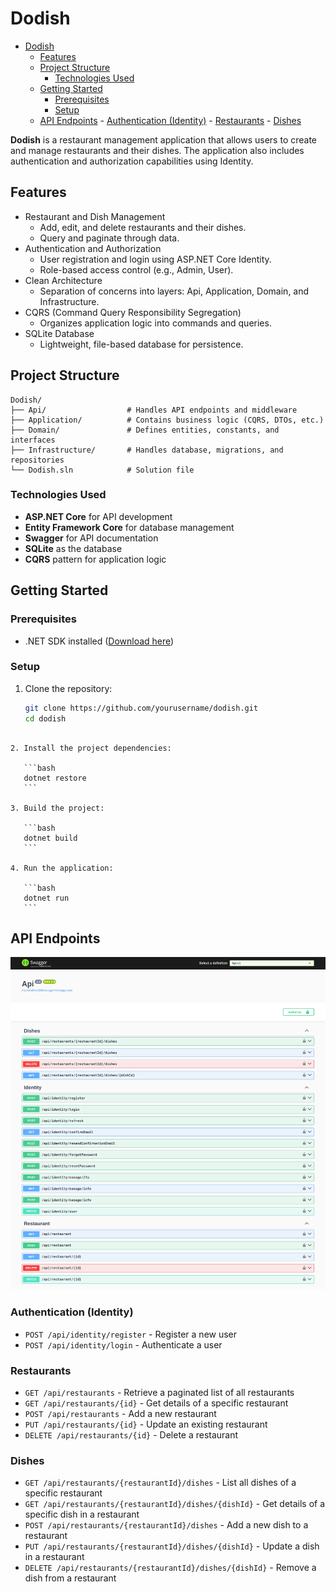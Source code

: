 # Dodish

<!--toc:start-->

- [Dodish](#dodish)
  - [Features](#features)
  - [Project Structure](#project-structure)
    - [Technologies Used](#technologies-used)
  - [Getting Started](#getting-started)
    - [Prerequisites](#prerequisites)
    - [Setup](#setup)
  - [API Endpoints](#api-endpoints) - [Authentication (Identity)](#authentication-identity) - [Restaurants](#restaurants) - [Dishes](#dishes)
  <!--toc:end-->

**Dodish** is a restaurant management application that allows users to create and manage restaurants and their dishes. The application also includes authentication and authorization capabilities using Identity.

## Features

- Restaurant and Dish Management
  - Add, edit, and delete restaurants and their dishes.
  - Query and paginate through data.
- Authentication and Authorization
  - User registration and login using ASP.NET Core Identity.
  - Role-based access control (e.g., Admin, User).
- Clean Architecture
  - Separation of concerns into layers: Api, Application, Domain, and Infrastructure.
- CQRS (Command Query Responsibility Segregation)
  - Organizes application logic into commands and queries.
- SQLite Database
  - Lightweight, file-based database for persistence.

## Project Structure

```plaintext
Dodish/
├── Api/                  # Handles API endpoints and middleware
├── Application/          # Contains business logic (CQRS, DTOs, etc.)
├── Domain/               # Defines entities, constants, and interfaces
├── Infrastructure/       # Handles database, migrations, and repositories
└── Dodish.sln            # Solution file
```

### Technologies Used

- **ASP.NET Core** for API development
- **Entity Framework Core** for database management
- **Swagger** for API documentation
- **SQLite** as the database
- **CQRS** pattern for application logic

## Getting Started

### Prerequisites

- .NET SDK installed ([Download here](https://dotnet.microsoft.com/download))

### Setup

1. Clone the repository:

   ```bash
   git clone https://github.com/yourusername/dodish.git
   cd dodish
   ```

````

2. Install the project dependencies:

   ```bash
   dotnet restore
   ```

3. Build the project:

   ```bash
   dotnet build
   ```

4. Run the application:

   ```bash
   dotnet run
   ```

````

## API Endpoints

![Dodish APIs](dodish-apis.png)

### Authentication (Identity)

- `POST /api/identity/register` - Register a new user
- `POST /api/identity/login` - Authenticate a user

### Restaurants

- `GET /api/restaurants` - Retrieve a paginated list of all restaurants
- `GET /api/restaurants/{id}` - Get details of a specific restaurant
- `POST /api/restaurants` - Add a new restaurant
- `PUT /api/restaurants/{id}` - Update an existing restaurant
- `DELETE /api/restaurants/{id}` - Delete a restaurant

### Dishes

- `GET /api/restaurants/{restaurantId}/dishes` - List all dishes of a specific restaurant
- `GET /api/restaurants/{restaurantId}/dishes/{dishId}` - Get details of a specific dish in a restaurant
- `POST /api/restaurants/{restaurantId}/dishes` - Add a new dish to a restaurant
- `PUT /api/restaurants/{restaurantId}/dishes/{dishId}` - Update a dish in a restaurant
- `DELETE /api/restaurants/{restaurantId}/dishes/{dishId}` - Remove a dish from a restaurant

```

```
